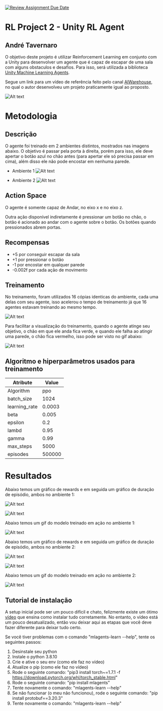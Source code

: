 [![Review Assignment Due Date](https://classroom.github.com/assets/deadline-readme-button-24ddc0f5d75046c5622901739e7c5dd533143b0c8e959d652212380cedb1ea36.svg)](https://classroom.github.com/a/7Wj0oCgF)

# RL Project 2 - Unity RL Agent

## André Tavernaro

O objetivo deste projeto é utilizar Reinforcement Learning em conjunto com a Unity para desenvolver um agente que é capaz de escapar de uma sala com alguns obstaculos e desafios. Para isso, será utilizada a biblioteca [Unity Machine Learning Agents](https://unity.com/products/machine-learning-agents).

Segue um link para um vídeo de referência feito pelo canal [AIWarehouse](https://www.youtube.com/watch?v=v3UBlEJDXR0), no qual o autor desenvolveu um projeto praticamente igual ao proposto. 

![Alt text](Images/example.png?raw=true)

# Metodologia

## Descrição

O agente foi treinado em 2 ambientes distintos, mostrados nas imagens abaixo. O objetivo é passar pela porta à direita, porém para isso, ele deve apertar o botão azul no chão antes (para apertar ele só precisa passar em cima), além disso ele não pode encostar em nenhuma parede.

- Ambiente 1
![Alt text](Images/env.png?raw=true)

- Ambiente 2
![Alt text](Images/env2.png?raw=true)

## Action Space

O agente é somente capaz de Andar, no eixo x e no eixo z.

Outra ação disponível indiretamente é pressionar um botão no chão, o botão é acionado ao andar com o agente sobre o botão. Os botões quando pressionados abrem portas. 

## Recompensas

- +5 por conseguir escapar da sala
- +1 por pressionar o botão
- -1 por encostar em qualquer parede
- -0.002f por cada ação de movimento

## Treinamento

No treinamento, foram utilizados 16 cópias identicas do ambiente, cada uma delas com seu agente, isso acelerou o tempo de treinamento já que 16 agentes estavam treinando ao mesmo tempo.

![Alt text](Images/16env.png?raw=true)

Para facilitar a visualização do treinamento, quando o agente atinge seu objetivo, o chão em que ele anda fica verde, e quando ele falha ao atingir uma parede, o chão fica vermelho, isso pode ser visto no gif abaixo:

![Alt text](Images/RL-train.gif?raw=true)


## Algoritmo e hiperparâmetros usados para treinamento

| Atribute                   | Value           |
| -------------------------- | --------------- |
| Algorithm                  | ppo             |
| batch_size                 | 1024            |
| learning_rate              | 0.0003          |
| beta                       | 0.005           |
| epsilon                    | 0.2             |
| lambd                      | 0.95            |
| gamma                      | 0.99            |
| max_steps                  | 5000            |
| episodes                   | 500000          |

# Resultados

Abaixo temos um gráfico de rewards e em seguida um gráfico de duração de episódio, ambos no ambiente 1:

![Alt text](Images/rewards.png?raw=true)

![Alt text](Images/duracao.png?raw=true)

Abaixo temos um gif do modelo treinado em ação no ambiente 1:

![Alt text](Images/RL-model.gif?raw=true)

Abaixo temos um gráfico de rewards e em seguida um gráfico de duração de episódio, ambos no ambiente 2:

![Alt text](Images/rewards2.png?raw=true)

![Alt text](Images/duracao2.png?raw=true)

Abaixo temos um gif do modelo treinado em ação no ambiente 2:

![Alt text](Images/RL-model2.gif?raw=true)

## Tutorial de instalação

A setup inicial pode ser um pouco difícil e chato, felizmente existe um ótimo [vídeo](https://youtu.be/zPFU30tbyKs) que ensina como instalar tudo corretamente. No entanto, o vídeo está um pouco desatualizado, então vou deixar aqui as etapas que você deve fazer diferente para deixar tudo certo.

Se você tiver problemas com o comando "mlagents-learn --help", tente os seguintes passos:

1. Desinstale seu python
2. Instale o python 3.8.10
3. Crie e ative o seu env (como ele faz no vídeo)
4. Atualize o pip (como ele faz no vídeo)
5. Rode o seguinte comando: "pip3 install torch~=1.7.1 -f https://download.pytorch.org/whl/torch_stable.html"
6. Rode o seguinte comando: "pip install mlagents"
7. Tente novamente o comando: "mlagents-learn --help"
8. Se não funcionar (o meu não funcionou), rode o seguinte comando: "pip install protobuf==3.20.3"
9. Tente novamente o comando: "mlagents-learn --help"